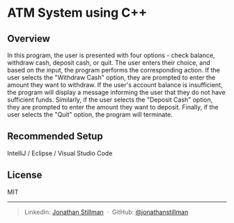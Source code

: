 # ATM System using C++

## Overview
In this program, the user is presented with four options - check balance, withdraw cash, deposit cash, or quit. The user enters their choice, and based on the input, the program performs the corresponding action. If the user selects the "Withdraw Cash" option, they are prompted to enter the amount they want to withdraw. If the user's account balance is insufficient, the program will display a message informing the user that they do not have sufficient funds. Similarly, if the user selects the "Deposit Cash" option, they are prompted to enter the amount they want to deposit. Finally, if the user selects the "Quit" option, the program will terminate.

## Recommended Setup
IntelliJ / Eclipse / Visual Studio Code

## License

MIT

---

> LinkedIn: [Jonathan Stillman](https://www.linkedin.com/in/jonathanstillman1/) &nbsp;&middot;&nbsp;
> GitHub: [@jonathanstillman](https://github.com/JonathanStillman)
